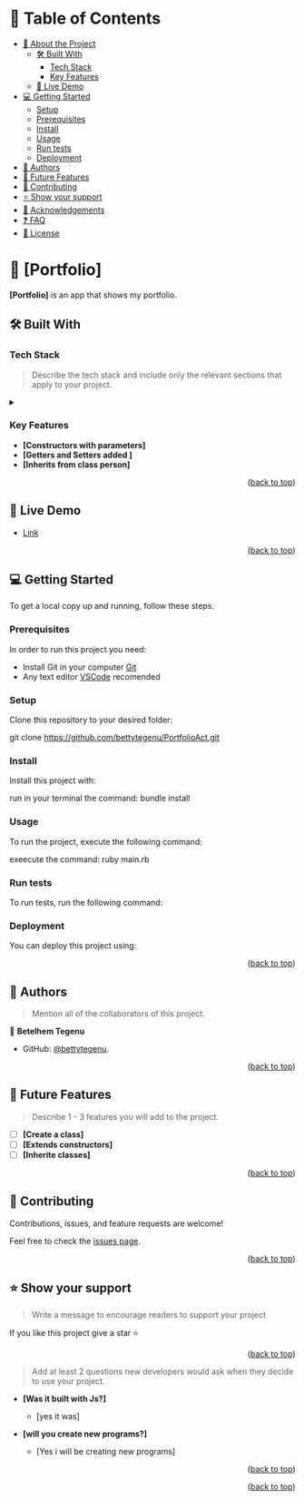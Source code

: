 <a name="readme-top"></a>

<!--
HOW TO USE:
This is an example of how you may give instructions on setting up your project locally.

Modify this file to match your project and remove sections that don't apply.

REQUIRED SECTIONS:
- Table of Contents
- About the Project
  - Built With
  - Live Demo
- Getting Started
- Authors
- Future Features
- Contributing
- Show your support
- Acknowledgements
- License

After you're finished please remove all the comments and instructions!
-->

<!-- TABLE OF CONTENTS -->

# 📗 Table of Contents

- [📖 About the Project](#about-project)
  - [🛠 Built With](#built-with)
    - [Tech Stack](#tech-stack)
    - [Key Features](#key-features)
  - [🚀 Live Demo](#live-demo)
- [💻 Getting Started](#getting-started)
  - [Setup](#setup)
  - [Prerequisites](#prerequisites)
  - [Install](#install)
  - [Usage](#usage)
  - [Run tests](#run-tests)
  - [Deployment](#triangular_flag_on_post-deployment)
- [👥 Authors](#authors)
- [🔭 Future Features](#future-features)
- [🤝 Contributing](#contributing)
- [⭐️ Show your support](#support)
- [🙏 Acknowledgements](#acknowledgements)
- [❓ FAQ](#faq)
- [📝 License](#license)

<!-- PROJECT DESCRIPTION -->

# 📖 [Portfolio] <a name="about-project"></a>

>

**[Portfolio]** is an app that shows my portfolio.

## 🛠 Built With <a name="built-with"></a>

### Tech Stack <a name="tech-stack"></a>

> Describe the tech stack and include only the relevant sections that apply to your project.

<details>
  <summary></summary>
  <ul>
    <li>Html</li>
    <li>Css</li>
    <li>Js</li>
  </ul>
</details>

<!-- Features -->

### Key Features <a name="key-features"></a>

> 

- **[Constructors with parameters]**
- **[Getters and Setters added ]**
- **[Inherits from class person]**

<p align="right">(<a href="#readme-top">back to top</a>)</p>

<!-- LIVE DEMO -->

## 🚀 Live Demo <a name="live-demo"></a>

> 
- [Link](https://bettytegenu.github.io/PortfolioAct/)

<p align="right">(<a href="#readme-top">back to top</a>)</p>

<!-- GETTING STARTED -->

## 💻 Getting Started <a name="getting-started"></a>

> 
To get a local copy up and running, follow these steps.

### Prerequisites

In order to run this project you need:
- Install Git in your computer [Git](https://git-scm.com/downloads)
- Any text editor [VSCode](https://code.visualstudio.com/download) recomended


<!--
Example command:

```sh
 gem install rails
```
 -->

### Setup

Clone this repository to your desired folder:

git clone  https://github.com/bettytegenu/PortfolioAct.git

<!--
Example commands:

```sh
  cd my-folder
  git clone git@github.com:myaccount/my-project.git
```
--->

### Install

Install this project with:

run in your terminal the command: bundle install

<!--
Example command:

```sh
  cd my-project
  gem install
```
--->

### Usage

To run the project, execute the following command:

exeecute the command: ruby main.rb
<!--
Example command:

```sh
  rails server
```
--->

### Run tests

To run tests, run the following command:

<!--
Example command:

```sh
  bin/rails test test/models/article_test.rb
```
--->

### Deployment

You can deploy this project using:

<!--
Example:

```sh

```
 -->

<p align="right">(<a href="#readme-top">back to top</a>)</p>

<!-- AUTHORS -->

## 👥 Authors <a name="authors"></a>

> Mention all of the collaborators of this project.

👤 **Betelhem Tegenu**

- GitHub: [@bettytegenu](https://github.com/bettytegenu/PortfolioAct).
<p align="right">(<a href="#readme-top">back to top</a>)</p>

<!-- FUTURE FEATURES -->

## 🔭 Future Features <a name="future-features"></a>

> Describe 1 - 3 features you will add to the project.

- [ ] **[Create a class]**
- [ ] **[Extends constructors]**
- [ ] **[Inherite classes]**

<p align="right">(<a href="#readme-top">back to top</a>)</p>

<!-- CONTRIBUTING -->

## 🤝 Contributing <a name="contributing"></a>

Contributions, issues, and feature requests are welcome!

Feel free to check the [issues page](https://github.com/bettytegenu/PortfolioAct/issues).

<p align="right">(<a href="#readme-top">back to top</a>)</p>

<!-- SUPPORT -->

## ⭐️ Show your support <a name="support"></a>

> Write a message to encourage readers to support your project

If you like this project give a star ⭐️

<p align="right">(<a href="#readme-top">back to top</a>)</p>

> Add at least 2 questions new developers would ask when they decide to use your project.

- **[Was it built with Js?]**

  - [yes it was]

- **[will you create new programs?]**

  - [Yes i will be creating new programs]

<p align="right">(<a href="#readme-top">back to top</a>)</p>

<p align="right">(<a href="#readme-top">back to top</a>)</p>


